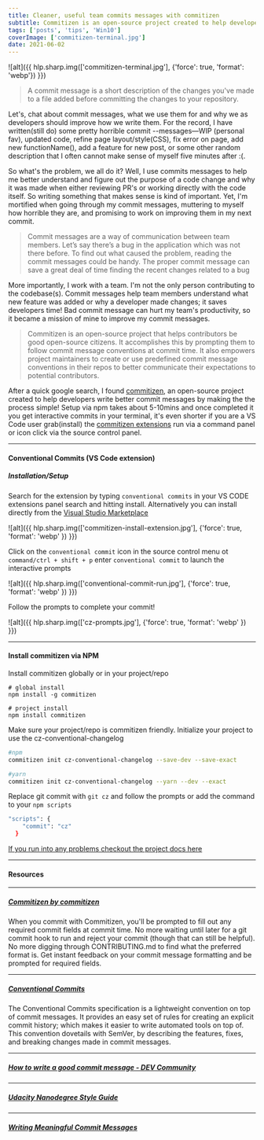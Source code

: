 ```yaml
---
title: Cleaner, useful team commits messages with commitizen
subtitle: Commitizen is an open-source project created to help developers  write better commit messages by making the process simple!
tags: ['posts', 'tips', 'Win10']
coverImage: ['commitizen-terminal.jpg']
date: 2021-06-02
---
```


![alt]({{ hlp.sharp.img(['commitizen-terminal.jpg'], {'force': true, 'format': 'webp'}) }})

> A commit message is a short description of the changes you've made to a file added before committing the changes to your repository.

 Let's, chat about commit messages, what we use them for and why we as developers should improve how we write them. For the record, I have written(still do) some pretty horrible commit --messages—WIP (personal fav), updated code, refine page layout/style(CSS), fix error on page, add new functionName(), add a feature for new post, or some other random description that I often cannot make sense of myself five minutes after :(.

So what's the problem, we all do it? Well, I use commits messages to help me better understand and figure out the purpose of a code change and why it was made when either reviewing PR's or working directly with the code itself. So writing something that makes sense is kind of important. Yet, I'm mortified when going through my commit messages, muttering to myself how horrible they are, and promising to work on improving them in my next commit.

> Commit messages are a way of communication between team members. Let’s say there’s a bug in the application which was not there before. To find out what caused the problem, reading the commit messages could be handy. The proper commit message can save a great deal of time finding the recent changes related to a bug

More importantly, I work with a team. I'm not the only person contributing to the codebase(s). Commit messages help team members understand what new feature was added or why a developer made changes; it saves developers time! Bad commit message can hurt my team's productivity, so it became a mission of mine to improve my commit messages.

> Commitizen is an open-source project that helps contributors be good open-source citizens. It accomplishes this by prompting them to follow commit message conventions at commit time. It also empowers project maintainers to create or use predefined commit message conventions in their repos to better communicate their expectations to potential contributors.

After a quick google search, I found [commitizen](http://commitizen.github.io/cz-cli/), an open-source project created to help developers  write better commit messages by making the the process simple! Setup via npm takes about 5-10mins and once completed it you get interactive commits in your terminal, it's even shorter if you are a VS Code user grab(install) the [commitizen extensions](https://marketplace.visualstudio.com/items?itemName=vivaxy.vscode-conventional-commits) run via a command panel or icon click via the source control panel.

---

#### Conventional Commits (VS Code extension)

##### Installation/Setup

 Search for the extension by typing `conventional commits` in your VS CODE extensions panel search and hitting install. Alternatively you can install directly from the [Visual Studio Marketplace](https://marketplace.visualstudio.com/items?itemName=vivaxy.vscode-conventional-commits)

![alt]({{ hlp.sharp.img(['commitizen-install-extension.jpg'], {'force': true, 'format': 'webp' }) }})

Click on the `conventional commit` icon in the source control menu ot `command/ctrl + shift + p` enter `conventional commit` to launch the interactive prompts

![alt]({{ hlp.sharp.img(['conventional-commit-run.jpg'], {'force': true, 'format': 'webp' }) }})

Follow the prompts to complete your commit!

![alt]({{ hlp.sharp.img(['cz-prompts.jpg'], {'force': true, 'format': 'webp' }) }})

---

#### Install commitizen via NPM

Install commitizen globally or in your project/repo

```terminal
# global install
npm install -g commitizen

# project install
npm install commitizen

```

Make sure your project/repo is commitizen friendly. Initialize your project to use the cz-conventional-changelog

```BASH
#npm
commitizen init cz-conventional-changelog --save-dev --save-exact

#yarn
commitizen init cz-conventional-changelog --yarn --dev --exact
```

Replace git commit with `git cz` and follow the prompts or add the command to your `npm scripts`

```BASH
"scripts": {
    "commit": "cz"
  }
```

[If you run into any problems checkout the project docs here](http://commitizen.github.io/cz-cli/)

---

#### Resources

---

##### [Commitizen by commitizen](http://commitizen.github.io/cz-cli/)

When you commit with Commitizen, you'll be prompted to fill out any required commit fields at commit time. No more waiting until later for a git commit hook to run and reject your commit (though that can still be helpful). No more digging through CONTRIBUTING.md to find what the preferred format is. Get instant feedback on your commit message formatting and be prompted for required fields.

---

##### [Conventional Commits](https://www.conventionalcommits.org/en/v1.0.0/)

The Conventional Commits specification is a lightweight convention on top of commit messages. It provides an easy set of rules for creating an explicit commit history; which makes it easier to write automated tools on top of. This convention dovetails with SemVer, by describing the features, fixes, and breaking changes made in commit messages.

---

##### [How to write a good commit message - DEV Community](https://dev.to/chrissiemhrk/git-commit-message-5e21)

---

##### [Udacity Nanodegree Style Guide](https://udacity.github.io/git-styleguide/)

---

##### [Writing Meaningful Commit Messages](https://reflectoring.io/meaningful-commit-messages/)
